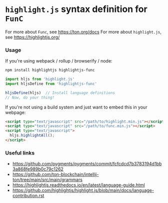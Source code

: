 # `highlight.js` syntax definition for `FunC`

For more about `Func`, see https://ton.org/docs
For more about `highlight.js`, see https://highlightjs.org/

### Usage

If you're using webpack / rollup / browserify / node:

```bash
npm install highlightjs highlightjs-func
```

```javascript
import hljs from 'highlight.js'
import hljsDefine from 'highlightjs-func'

hljsDefine(hljs)  // Install language definitions
// Now, do your thing!
```

If you're not using a build system and just want to embed this in your webpage:

```html
<script type="text/javascript" src="/path/to/highlight.min.js"></script>
<script type="text/javascript" src="/path/to/func.min.js"></script>
<script type="text/javascript">
  hljs.highlightAll();
</script>
```

### Useful links

- https://github.com/pygments/pygments/commit/fcfcdcd7b3783194d1bb3a868fe989b0c79c1262
- https://github.com/ton-blockchain/intellij-ton/tree/main/src/main/grammars
- https://highlightjs.readthedocs.io/en/latest/language-guide.html
- https://github.com/highlightjs/highlight.js/blob/main/docs/language-contribution.rst

